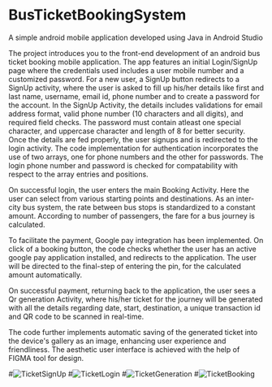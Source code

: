 # BusTicketBookingSystem
A simple android mobile application developed using Java in Android Studio

The project introduces you to the front-end development of an android bus ticket booking mobile application. 
The app features an initial Login/SignUp page where the credentials used includes a user mobile number and a customized password. For a new user, a SignUp button 
redirects to a SignUp activity, where the user is asked to fill up his/her details like first and last name, username, email id, phone number and 
to create a password for the account.
In the SignUp Activity, the details includes validations for email address format, valid phone number (10 characters and all digits), and required field checks.
The password must contain atleast one special character, and uppercase character and length of 8 for better security.
Once the details are fed properly, the user signups and is redirected to the login activity.
The code implementation for authentication incorporates the use of two arrays, one for phone numbers and the other for passwords. The login phone number and password
is checked for compatability with respect to the array entries and positions.

On successful login, the user enters the main Booking Activity. Here the user can select from various starting points and destinations. As an inter-city bus system,
the rate between bus stops is standardized to a constant amount. According to number of passengers, the fare for a bus journey is calculated. 

To facilitate the payment, Google pay integration has been implemented. On click of a booking button, the code checks whether the user has an active google pay application installed, and redirects to the application. The user will be directed to the final-step of entering the pin, for the calculated amount automatically.

On successful payment, returning back to the application, the user sees a Qr generation Activity, where his/her ticket for the journey will be generated with all 
the details regarding date, start, destination, a unique transaction id and QR code to be scanned in real-time.

The code further implements automatic saving of the generated ticket into the device's gallery as an image, enhancing user experience and friendliness.
The aesthetic user interface is achieved with the help of FIGMA tool for design.



#![TicketSignUp](https://github.com/NavneethMNambiar/BusTicketBookingSystem/assets/121511892/bddac3fe-0899-4421-8adf-8871d9bf9bbe)
#![TicketLogin](https://github.com/NavneethMNambiar/BusTicketBookingSystem/assets/121511892/d0468344-ea86-4a39-b66f-d616d6674b5d)
#![TicketGeneration](https://github.com/NavneethMNambiar/BusTicketBookingSystem/assets/121511892/3643c246-6fd6-46f9-880b-7f428e16fab4)
#![TicketBooking](https://github.com/NavneethMNambiar/BusTicketBookingSystem/assets/121511892/18536bc4-bc6a-4964-978b-5961fdf5f469)

